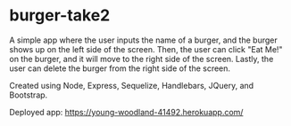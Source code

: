 # burger-take2

A simple app where the user inputs the name of a burger, and the burger shows up on the left side of the screen. Then, the user can click "Eat Me!" on the burger, and it will move to the right side of the screen. Lastly, the user can delete the burger from the right side of the screen. 

Created using Node, Express, Sequelize, Handlebars, JQuery, and Bootstrap.

Deployed app: https://young-woodland-41492.herokuapp.com/
